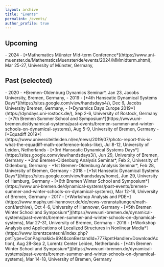 ```yaml
---
layout: archive
title: "Events"
permalink: /events/
author_profile: true
---
```

<h2>Upcoming</h2>
 - 2024
    - [*Mathematics Münster Mid-term Conference*](https://www.uni-muenster.de/MathematicsMuenster/de/events/2024/MMmidterm.shtml), Mar 25-27, University of Münster, Germany, 
<h2>Past (selected)</h2>
- 2020
    - *Bremen-Oldenburg Dynamics Seminar*, Jan 23, Jacobs University, Bremen, Germany, 
- 2019
    - [*4th Hanseatic Dynamical Systems Days*](https://sites.google.com/view/handsdays4/), Dec 6, Jacobs University Bremen, Germany, 
    - [*Dynamics Days Europe 2019*](https://dyndays.uni-rostock.de/), Sep 2-6, University of Rostock, Germany
    - [*7th Bremen Summer School and Symposium*](https://www.uni-bremen.de/dynamical-systems/past-events/bremen-summer-and-winter-schools-on-dynamical-systems), Aug 5-9, University of Bremen, Germany
    - [*Equadiff 2019*](https://www.universiteitleiden.nl/en/news/2019/07/photo-report-this-is-what-the-equadiff-math-conference-looks-like), Jul 8-12, University of Leiden, Netherlands
    - [*3rd Hanseatic Dynamical Systems Days*](https://sites.google.com/view/handsdays3/), Jun 29, University of Bremen, Germany
    - *2nd Bremen-Oldenburg Analysis Seminar*, Feb 2, University of Oldenburg, Germany
    - *1st Bremen-Oldenburg Analysis Seminar*, Feb 28, University of Bremen, Germany
- 2018
    - [*1st Hanseatic Dynamical Systems Days*](https://sites.google.com/view/handsdays/home), Jun 29, University of Hamburg, Germany
    - [*6th Bremen Winter School and Symposium*](https://www.uni-bremen.de/dynamical-systems/past-events/bremen-summer-and-winter-schools-on-dynamical-systems), Mar 12-16, University of Bremen, Germany
- 2017
    - [*Workshop Analysis and PDE*](https://www.maphy.uni-hannover.de/de/news-veranstaltungen/math-conf/archive), Oct 4-6, University of Hannover, Germany
    - [*5th Bremen Winter School and Symposium*](https://www.uni-bremen.de/dynamical-systems/past-events/bremen-summer-and-winter-schools-on-dynamical-systems), Mar 27-31, University of Bremen, Germany
- 2016
    - [*Workshop Analysis and Applications of Localized Structures in Nonlinear Media*](https://www.lorentzcenter.nl/index.php?pntType=ConPagina&id=694&conBestandId=777&pntHandler=DownloadAction), Aug 28-Sep 2, Lorentz Center Leiden, Netherlands
    - [*4th Bremen Winter School and Symposium*](https://www.uni-bremen.de/dynamical-systems/past-events/bremen-summer-and-winter-schools-on-dynamical-systems), Mar 14-18, University of Bremen, Germany




